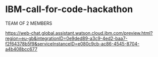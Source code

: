 # IBM-call-for-code-hackathon

TEAM OF 2 MEMBERS

https://web-chat.global.assistant.watson.cloud.ibm.com/preview.html?region=eu-gb&integrationID=0e9ded89-a3c9-4ed2-baa7-f2f64378b5f9&serviceInstanceID=e080c9cb-ac86-4545-8704-a4b408bcc677

